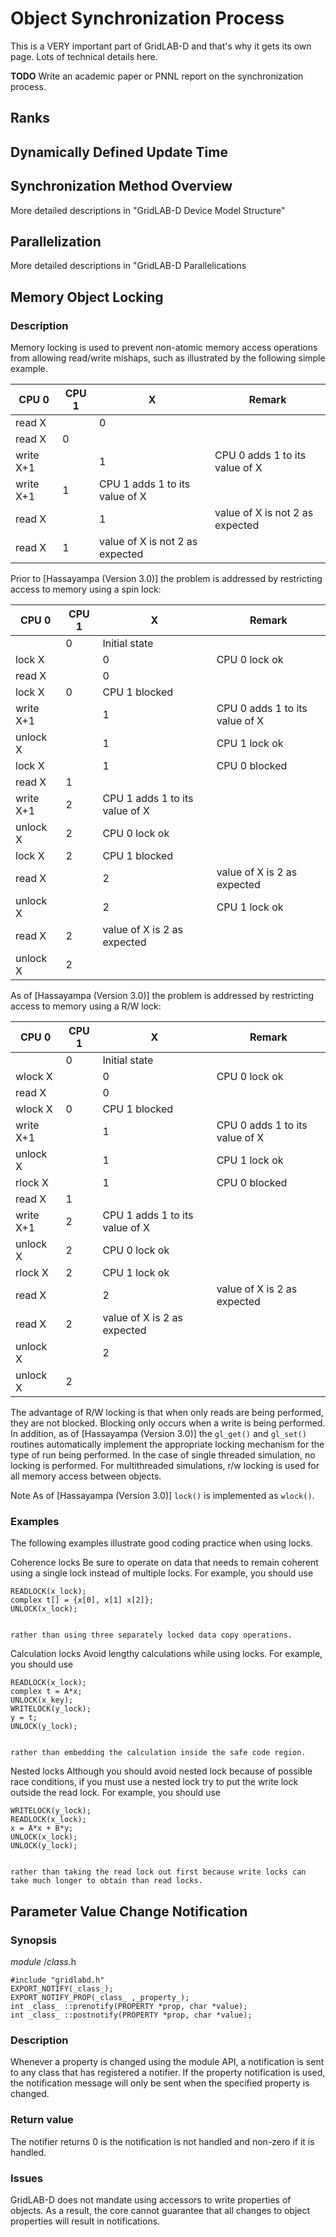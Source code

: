 # Object Synchronization Process
This is a VERY important part of GridLAB-D and that's why it gets its own page. Lots of technical details here.

**TODO** Write an academic paper or PNNL report on the synchronization process.

## Ranks

## Dynamically Defined Update Time

## Synchronization Method Overview 
More detailed descriptions in "GridLAB-D Device Model Structure"

## Parallelization
More detailed descriptions in "GridLAB-D Parallelications

## Memory Object Locking
### Description

Memory locking is used to prevent non-atomic memory access operations from allowing read/write mishaps, such as illustrated by the following simple example. 

CPU 0 | CPU 1 | X | Remark   
---|---|---|---  
read X |  | 0 |   
| read X | 0 |   
write X+1 |  | 1 | CPU 0 adds 1 to its value of X   
| write X+1 | 1 | CPU 1 adds 1 to its value of X   
read X |  | 1 | value of X is not 2 as expected   
| read X | 1 | value of X is not 2 as expected   
  
Prior to [Hassayampa (Version 3.0)] the problem is addressed by restricting access to memory using a spin lock: 

CPU 0 | CPU 1 | X | Remark   
---|---|---|---  
|  | 0 | Initial state   
lock X |  | 0 | CPU 0 lock ok   
read X |  | 0 |   
| lock X | 0 | CPU 1 blocked   
write X+1 |  | 1 | CPU 0 adds 1 to its value of X   
unlock X |  | 1 | CPU 1 lock ok   
lock X |  | 1 | CPU 0 blocked   
| read X | 1 |   
| write X+1 | 2 | CPU 1 adds 1 to its value of X   
| unlock X | 2 | CPU 0 lock ok   
| lock X | 2 | CPU 1 blocked   
read X |  | 2 | value of X is 2 as expected   
unlock X |  | 2 | CPU 1 lock ok   
| read X | 2 | value of X is 2 as expected   
| unlock X | 2 |   
  
As of [Hassayampa (Version 3.0)] the problem is addressed by restricting access to memory using a R/W lock: 

CPU 0 | CPU 1 | X | Remark   
---|---|---|---  
|  | 0 | Initial state   
wlock X |  | 0 | CPU 0 lock ok   
read X |  | 0 |   
| wlock X | 0 | CPU 1 blocked   
write X+1 |  | 1 | CPU 0 adds 1 to its value of X   
unlock X |  | 1 | CPU 1 lock ok   
rlock X |  | 1 | CPU 0 blocked   
| read X | 1 |   
| write X+1 | 2 | CPU 1 adds 1 to its value of X   
| unlock X | 2 | CPU 0 lock ok   
| rlock X | 2 | CPU 1 lock ok   
read X |  | 2 | value of X is 2 as expected   
| read X | 2 | value of X is 2 as expected   
unlock X |  | 2 |   
| unlock X | 2 |   
  
The advantage of R/W locking is that when only reads are being performed, they are not blocked. Blocking only occurs when a write is being performed. In addition, as of [Hassayampa (Version 3.0)] the `gl_get()` and `gl_set()` routines automatically implement the appropriate locking mechanism for the type of run being performed. In the case of single threaded simulation, no locking is performed. For multithreaded simulations, r/w locking is used for all memory access between objects. 

Note
    As of [Hassayampa (Version 3.0)] `lock()` is implemented as `wlock()`.

### Examples

The following examples illustrate good coding practice when using locks. 

Coherence locks
    Be sure to operate on data that needs to remain coherent using a single lock instead of multiple locks. For example, you should use
    
    
    READLOCK(x_lock);
    complex t[] = {x[0], x[1] x[2]};
    UNLOCK(x_lock);
    

    rather than using three separately locked data copy operations.

Calculation locks
    Avoid lengthy calculations while using locks. For example, you should use
    
    
    READLOCK(x_lock);
    complex t = A*x;
    UNLOCK(x_key);
    WRITELOCK(y_lock);
    y = t;
    UNLOCK(y_lock);
    

    rather than embedding the calculation inside the safe code region.

Nested locks
    Although you should avoid nested lock because of possible race conditions, if you must use a nested lock try to put the write lock outside the read lock. For example, you should use
    
    
    WRITELOCK(y_lock);
    READLOCK(x_lock);
    x = A*x + B*y;
    UNLOCK(x_lock);
    UNLOCK(y_lock);
    

    rather than taking the read lock out first because write locks can take much longer to obtain than read locks.

## Parameter Value Change Notification
### Synopsis

_module_ /_class_.h
    
    
    #include "gridlabd.h"
    EXPORT_NOTIFY(_class_);
    EXPORT_NOTIFY_PROP(_class_ ,_property_);
    int _class_ ::prenotify(PROPERTY *prop, char *value);
    int _class_ ::postnotify(PROPERTY *prop, char *value);
    

### Description

Whenever a property is changed using the module API, a notification is sent to any class that has registered a notifier. If the property notification is used, the notification message will only be sent when the specified property is changed. 

### Return value

The notifier returns 0 is the notification is not handled and non-zero if it is handled. 

### Issues

GridLAB-D does not mandate using accessors to write properties of objects. As a result, the core cannot guarantee that all changes to object properties will result in notifications. 